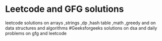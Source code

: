 # Leetcode and GFG solutions
leetcode solutions on arrays ,strings ,dp ,hash table ,math ,greedy and on data structures and algorithms
#Geeksforgeeks
solutions on dsa and daily problems on gfg and leetcode
